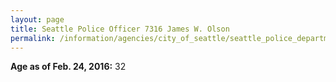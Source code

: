 ```yaml
---
layout: page
title: Seattle Police Officer 7316 James W. Olson
permalink: /information/agencies/city_of_seattle/seattle_police_department/copbook/7316/
---
```


**Age as of Feb. 24, 2016:** 32
